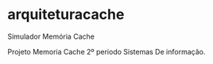 # arquiteturacache
Simulador Memória Cache

Projeto Memoria Cache 2º periodo Sistemas De informação.
